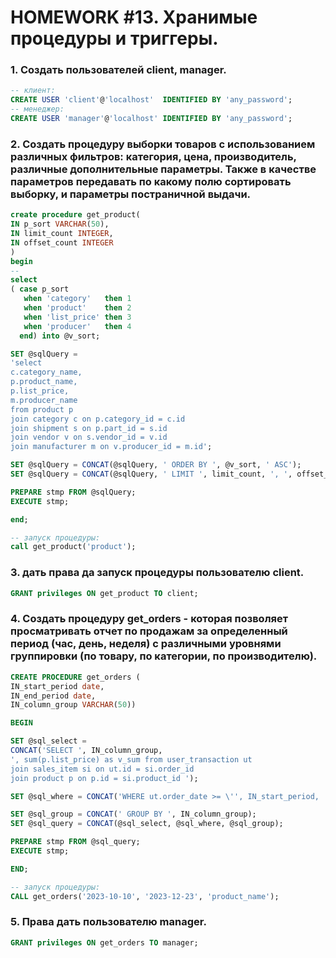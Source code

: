 # HOMEWORK #13. Хранимые процедуры и триггеры.

### 1. Создать пользователей client, manager.

```sql
-- клиент:
CREATE USER 'client'@'localhost'  IDENTIFIED BY 'any_password';
-- менеджер:
CREATE USER 'manager'@'localhost' IDENTIFIED BY 'any_password';
```

### 2. Создать процедуру выборки товаров с использованием различных фильтров: категория, цена, производитель, различные дополнительные параметры. Также в качестве параметров передавать по какому полю сортировать выборку, и параметры постраничной выдачи.

```sql
create procedure get_product(
IN p_sort VARCHAR(50),
IN limit_count INTEGER,
IN offset_count INTEGER
)
begin
-- 
select 
( case p_sort 
   when 'category'   then 1
   when 'product'    then 2
   when 'list_price' then 3
   when 'producer'   then 4
  end) into @v_sort;

SET @sqlQuery = 
'select 
c.category_name, 
p.product_name,
p.list_price,
m.producer_name
from product p 
join category c on p.category_id = c.id
join shipment s on p.part_id = s.id
join vendor v on s.vendor_id = v.id
join manufacturer m on v.producer_id = m.id';

SET @sqlQuery = CONCAT(@sqlQuery, ' ORDER BY ', @v_sort, ' ASC');
SET @sqlQuery = CONCAT(@sqlQuery, ' LIMIT ', limit_count, ', ', offset_count);

PREPARE stmp FROM @sqlQuery;
EXECUTE stmp;

end;

-- запуск процедуры:
call get_product('product');
```
### 3. дать права да запуск процедуры пользователю client.

```sql
GRANT privileges ON get_product TO client;
```

### 4. Создать процедуру get_orders - которая позволяет просматривать отчет по продажам за определенный период (час, день, неделя) с различными уровнями группировки (по товару, по категории, по производителю).

```sql
CREATE PROCEDURE get_orders (
IN_start_period date,
IN_end_period date,
IN_column_group VARCHAR(50))

BEGIN

SET @sql_select = 
CONCAT('SELECT ', IN_column_group,
', sum(p.list_price) as v_sum from user_transaction ut 
join sales_item si on ut.id = si.order_id 
join product p on p.id = si.product_id ');

SET @sql_where = CONCAT('WHERE ut.order_date >= \'', IN_start_period, '\' AND ut.order_date <= \'', IN_end_period, '\'');

SET @sql_group = CONCAT(' GROUP BY ', IN_column_group);
SET @sql_query = CONCAT(@sql_select, @sql_where, @sql_group);

PREPARE stmp FROM @sql_query;
EXECUTE stmp;

END;

-- запуск процедуры:
CALL get_orders('2023-10-10', '2023-12-23', 'product_name');
```

### 5. Права дать пользователю manager.

```sql
GRANT privileges ON get_orders TO manager;
```
